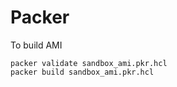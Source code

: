 # Packer 

To build AMI
```commandline
packer validate sandbox_ami.pkr.hcl
packer build sandbox_ami.pkr.hcl
```